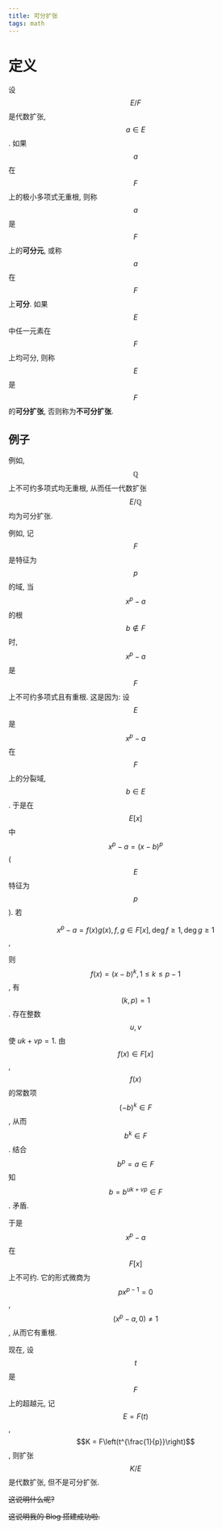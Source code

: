 ```yaml
---
title: 可分扩张
tags: math
---
```

# 定义
设 $$E/F$$ 是代数扩张, $$a \in E$$. 如果 $$a$$ 在 $$F$$ 上的极小多项式无重根, 则称 $$a$$ 是 $$F$$ 上的**可分元**, 或称 $$a$$ 在 $$F$$ 上**可分**. 如果 $$E$$ 中任一元素在 $$F$$ 上均可分, 则称 $$E$$ 是 $$F$$ 的**可分扩张**, 否则称为**不可分扩张**.
## 例子
例如, $$\mathbb{Q}$$ 上不可约多项式均无重根, 从而任一代数扩张 $$E/\mathbb{Q}$$ 均为可分扩张.

例如, 记 $$F$$ 是特征为 $$p$$ 的域, 当 $$x^p - a$$ 的根 $$b \notin F$$ 时, $$x^p-a$$ 是 $$F$$ 上不可约多项式且有重根. 这是因为: 设 $$E$$ 是 $$x^p-a$$ 在 $$F$$ 上的分裂域, $$b \in E$$. 于是在 $$E[x]$$ 中 $$x^p-a = (x-b)^p$$ ($$E$$ 特征为 $$p$$). 若

$$x^p - a = f(x)g(x), f,g \in F[x], \deg f \ge 1,\deg g \ge 1$$,

则 $$f(x) = (x-b)^k, 1 \le k \le p-1$$, 有 $$(k,p) = 1$$. 存在整数 $$u,v$$ 使 $uk + vp = 1$. 由 $$f(x) \in F[x]$$, $$f(x)$$ 的常数项 $$(-b)^k \in F$$, 从而 $$b^k \in F$$. 结合 $$b^p = a \in F$$ 知 $$b = b^{uk + vp} \in F$$. 矛盾.

于是 $$x^p - a$$ 在 $$F[x]$$ 上不可约. 它的形式微商为 $$px^{p-1} = 0$$, $$(x^p - a,0) \ne 1$$, 从而它有重根.

现在, 设 $$t$$ 是 $$F$$ 上的超越元, 记 $$E = F(t)$$, $$K = F\left(t^{\frac{1}{p}}\right)$$, 则扩张 $$K/E$$ 是代数扩张, 但不是可分扩张.

~~这说明什么呢?~~

~~这说明我的 Blog 搭建成功啦.~~

